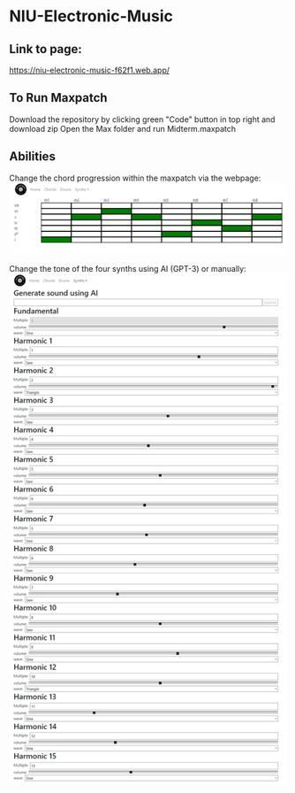 # NIU-Electronic-Music
## Link to page:
https://niu-electronic-music-f62f1.web.app/

## To Run Maxpatch
Download the repository by clicking green "Code" button in top right and download zip
Open the Max folder and run Midterm.maxpatch

## Abilities
Change the chord progression within the maxpatch via the webpage:
![alt text](https://github.com/JordanRaia/NIU-Electronic-Music/blob/main/readme/chords.jpg?raw=true)

Change the tone of the four synths using AI (GPT-3) or manually:
![alt text](https://github.com/JordanRaia/NIU-Electronic-Music/blob/main/readme/synths.jpg?raw=true)